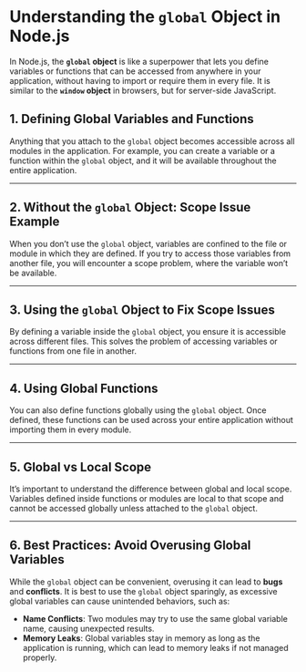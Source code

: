 # Understanding the `global` Object in Node.js

In Node.js, the **`global` object** is like a superpower that lets you define variables or functions that can be accessed from anywhere in your application, without having to import or require them in every file. It is similar to the **`window` object** in browsers, but for server-side JavaScript.

## 1. Defining Global Variables and Functions

Anything that you attach to the `global` object becomes accessible across all modules in the application. For example, you can create a variable or a function within the `global` object, and it will be available throughout the entire application.

---

## 2. Without the `global` Object: Scope Issue Example

When you don’t use the `global` object, variables are confined to the file or module in which they are defined. If you try to access those variables from another file, you will encounter a scope problem, where the variable won’t be available.

---

## 3. Using the `global` Object to Fix Scope Issues

By defining a variable inside the `global` object, you ensure it is accessible across different files. This solves the problem of accessing variables or functions from one file in another.

---

## 4. Using Global Functions

You can also define functions globally using the `global` object. Once defined, these functions can be used across your entire application without importing them in every module.

---

## 5. Global vs Local Scope

It’s important to understand the difference between global and local scope. Variables defined inside functions or modules are local to that scope and cannot be accessed globally unless attached to the `global` object.

---

## 6. Best Practices: Avoid Overusing Global Variables

While the `global` object can be convenient, overusing it can lead to **bugs** and **conflicts**. It is best to use the `global` object sparingly, as excessive global variables can cause unintended behaviors, such as:

- **Name Conflicts**: Two modules may try to use the same global variable name, causing unexpected results.
- **Memory Leaks**: Global variables stay in memory as long as the application is running, which can lead to memory leaks if not managed properly.
